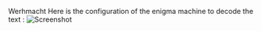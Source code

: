 Werhmacht
Here is the configuration of the enigma machine to decode the text :
![Screenshot](https://imgur.com/a/F2RZtgK)
